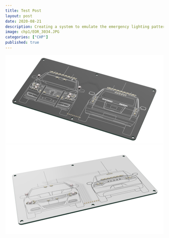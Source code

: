 ```yaml
---
title: Test Post
layout: post
date: 2020-08-21
description: Creating a system to emulate the emergency lighting patterns of the California Highway Patrol and embedding in a diecast car
image: chp1/EOR_3034.JPG
categories: ["CHP"]
published: true
---
```


<img class="card-img" src="/img/chp_boards/tahoe.png" alt="">
<img class="card-img" src="/img/chp_boards/pcfcharger.png" alt="">
<img class="card-img" src="/img/chp_boards/tahoe_back" alt="">
